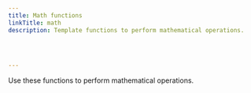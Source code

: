 ```yaml
---
title: Math functions
linkTitle: math
description: Template functions to perform mathematical operations.


  

---
```


Use these functions to perform mathematical operations.
